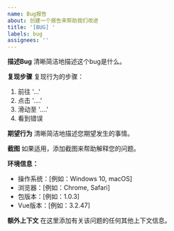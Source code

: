 ```yaml
---
name: Bug报告
about: 创建一个报告来帮助我们改进
title: '[BUG] '
labels: bug
assignees: ''
---
```


**描述Bug**
清晰简洁地描述这个bug是什么。

**复现步骤**
复现行为的步骤：
1. 前往 '...'
2. 点击 '....'
3. 滑动至 '....'
4. 看到错误

**期望行为**
清晰简洁地描述您期望发生的事情。

**截图**
如果适用，添加截图来帮助解释您的问题。

**环境信息：**
 - 操作系统：[例如：Windows 10, macOS]
 - 浏览器：[例如：Chrome, Safari]
 - 包版本：[例如：1.0.3]
 - Vue版本：[例如：3.2.47]

**额外上下文**
在这里添加有关该问题的任何其他上下文信息。 